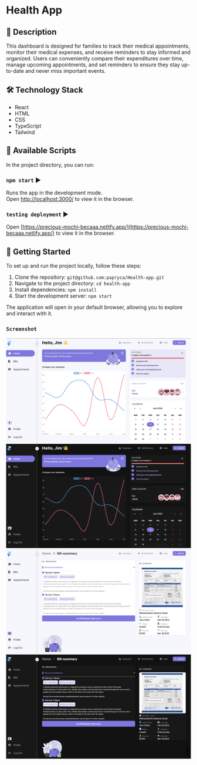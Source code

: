 # Health App

## 📝 Description

This dashboard is designed for families to track their medical appointments, monitor their medical expenses, and receive reminders to stay informed and organized. Users can conveniently compare their expenditures over time, manage upcoming appointments, and set reminders to ensure they stay up-to-date and never miss important events.

## 🛠️ Technology Stack

- React
- HTML
- CSS
- TypeScript 
- Tailwind

## 📜 Available Scripts

In the project directory, you can run:

### `npm start` ▶️

Runs the app in the development mode.\
Open [http://localhost:3000/](http://localhost:3000/) to view it in the browser.

### `testing deployment` ▶️

Open [https://precious-mochi-becaaa.netlify.app/](https://precious-mochi-becaaa.netlify.app/) to view it in the browser.

## 🚀 Getting Started

To set up and run the project locally, follow these steps:

1. Clone the repository: `git@github.com:papryca/Health-app.git`
2. Navigate to the project directory: `cd health-app`
3. Install dependencies: `npm install`
4. Start the development server: `npm start`

The application will open in your default browser, allowing you to explore and interact with it.

### `Screenshot`

![docs/page1.png](docs/page1.png)
![docs/page1.png](docs/page2.png)
![docs/page1.png](docs/page3.png)
![docs/page1.png](docs/page4.png)
